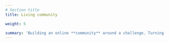 ```yaml
---
# Section title
title: Living community

weight: 5

summary: 'Building an online **community** around a challenge. Turning individuals and organizations into co-workers. Spotting the right organizations, capabilities and resources to **make progress** on solutions in our fast-moving world.'
---
```

